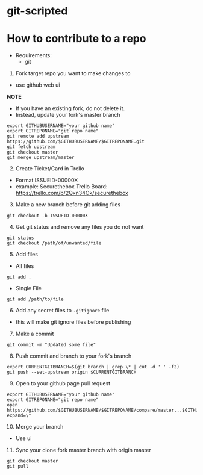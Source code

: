 # git-scripted

# How to contribute to a repo
- Requirements:
  - git

1. Fork target repo you want to make changes to
- use github web ui

**NOTE**
- If you have an existing fork, do not delete it.
- Instead, update your fork's master branch
```
export GITHUBUSERNAME="your github name"
export GITREPONAME="git repo name"
git remote add upstream https://github.com/$GITHUBUSERNAME/$GITREPONAME.git
git fetch upstream
git checkout master
git merge upstream/master
```

2. Create Ticket/Card in Trello
- Format ISSUEID-00000X
- example: Securethebox Trello Board:
https://trello.com/b/2Qxn34Ok/securethebox

3. Make a new branch before git adding files
```
git checkout -b ISSUEID-00000X
```

4. Get git status and remove any files you do not want 
```
git status
git checkout /path/of/unwanted/file
```

5. Add files 
- All files
```
git add .
```
- Single File
```
git add /path/to/file
```

6. Add any secret files to `.gitignore` file
- this will make git ignore files before publishing

7. Make a commit
```
git commit -m "Updated some file"
```

8. Push commit and branch to your fork's branch
```
export CURRENTGITBRANCH=$(git branch | grep \* | cut -d ' ' -f2)
git push --set-upstream origin $CURRENTGITBRANCH
```

9. Open to your github page pull request
```
export GITHUBUSERNAME="your github name"
export GITREPONAME="git repo name"
open https://github.com/$GITHUBUSERNAME/$GITREPONAME/compare/master...$GITHUBUSERNAME:$CURRENTGITBRANCH?expand=\"
```

10. Merge your branch
- Use ui

11. Sync your clone fork master branch with origin master
```
git checkout master
git pull
```